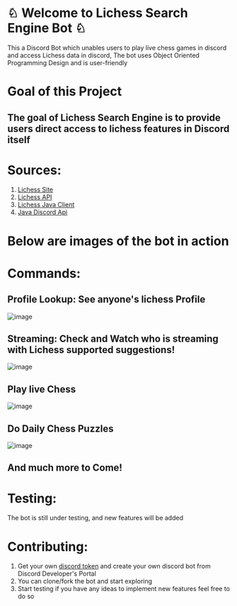 # ♘ Welcome to Lichess Search Engine Bot ♘

 This a Discord Bot which unables users to play live chess games in discord and access Lichess data in discord, The bot uses Object Oriented Programming Design and is user-friendly



# Goal of this Project

## The goal of Lichess Search Engine is to provide users direct access to lichess features in Discord itself 


# Sources:

 1. [Lichess Site](https://lichess.org/) 
 2. [Lichess API](https://lichess.org/api) 
 3. [Lichess Java Client](https://github.com/tors42/chariot) 
 4. [Java Discord Api](https://github.com/DV8FromTheWorld/JDA)

# Below are images of the bot in action


# Commands:

## Profile Lookup: See anyone's lichess Profile

![image](https://www.linkpicture.com/q/Screen-Shot-2022-05-16-at-2.26.44-PM.png)


## Streaming: Check and Watch who is streaming with Lichess supported suggestions!

![image](https://www.linkpicture.com/q/Screen-Shot-2022-05-19-at-3.03.38-PM.png)

## Play live Chess

![image](https://www.linkpicture.com/q/Screen-Shot-2022-05-12-at-4.54.13-PM.png)

## Do Daily Chess Puzzles

![image](https://www.linkpicture.com/q/Screen-Shot-2022-05-12-at-5.04.07-PM.png)

## And much more to Come!


# Testing:
The bot is still under testing, and new features will be added


# Contributing:

 
 1. Get your own [discord token](https://www.writebots.com/discord-bot-token/) and create your own discord bot from Discord Developer's Portal 
 2. You can clone/fork the bot and start exploring 
 3. Start testing if you have any ideas to implement new features feel free to do so

 
